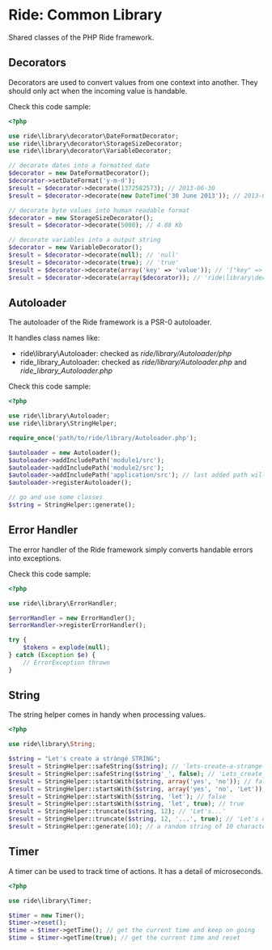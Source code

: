 # Ride: Common Library

Shared classes of the PHP Ride framework.

## Decorators

Decorators are used to convert values from one context into another.
They should only act when the incoming value is handable.

Check this code sample:

```php
<?php

use ride\library\decorator\DateFormatDecorator;
use ride\library\decorator\StorageSizeDecorator;
use ride\library\decorator\VariableDecorator;

// decorate dates into a formatted date
$decorator = new DateFormatDecorator();
$decorator->setDateFormat('y-m-d');
$result = $decorator->decorate(1372582573); // 2013-06-30
$result = $decorator->decorate(new DateTime('30 June 2013')); // 2013-06-30

// decorate byte values into human readable format
$decorator = new StorageSizeDecorator();
$result = $decorator->decorate(5000); // 4.88 Kb

// decorate variables into a output string
$decorator = new VariableDecorator();
$result = $decorator->decorate(null); // 'null'
$result = $decorator->decorate(true); // 'true'
$result = $decorator->decorate(array('key' => 'value')); // '["key" => "value"]'
$result = $decorator->decorate(array($decorator)); // 'ride\library\decorator\VariableDecorator'
```

## Autoloader

The autoloader of the Ride framework is a PSR-0 autoloader.

It handles class names like:

* ride\library\Autoloader: checked as _ride/library/Autoloader/php_
* ride_library_Autoloader: checked as _ride/library/Autoloader.php_ and _ride_library_Autoloader.php_

Check this code sample:

```php
<?php

use ride\library\Autoloader;
use ride\library\StringHelper;

require_once('path/to/ride/library/Autoloader.php');

$autoloader = new Autoloader();
$autoloader->addIncludePath('module1/src');
$autoloader->addIncludePath('module2/src');
$autoloader->addIncludePath('application/src'); // last added path will be checked first
$autoloader->registerAutoloader();

// go and use some classes
$string = StringHelper::generate();
```

## Error Handler

The error handler of the Ride framework simply converts handable errors into exceptions.

Check this code sample:

```php
<?php

use ride\library\ErrorHandler;

$errorHandler = new ErrorHandler();
$errorHandler->registerErrorHandler();

try {
    $tokens = explode(null);
} catch (Exception $e) {
    // ErrorException thrown
}
```

## String

The string helper comes in handy when processing values.

```php
<?php

use ride\library\String;

$string = "Let's create a stràngé STRING";
$result = StringHelper::safeString($string); // 'lets-create-a-strange-string'
$result = StringHelper::safeString($string'_', false); // 'Lets_create_a_strange_STRING'
$result = StringHelper::startsWith($string, array('yes', 'no')); // false
$result = StringHelper::startsWith($string, array('yes', 'no', 'Let')); // true
$result = StringHelper::startsWith($string, 'let'); // false
$result = StringHelper::startsWith($string, 'let', true); // true
$result = StringHelper::truncate($string, 12); // 'Let's...'
$result = StringHelper::truncate($string, 12, '...', true); // 'Let's cre...'
$result = StringHelper::generate(10); // a random string of 10 characters
```

## Timer

A timer can be used to track time of actions.
It has a detail of microseconds.

```php
<?php

use ride\library\Timer;

$timer = new Timer();
$timer->reset();
$time = $timer->getTime(); // get the current time and keep on going
$time = $timer->getTime(true); // get the current time and reset
```
